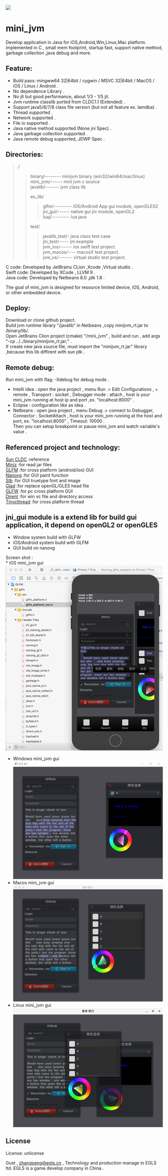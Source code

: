 
![](/mini_jvm_64.png)  
# mini_jvm

  Develop application in Java for iOS,Android,Win,Linux,Mac platform. implemented in C , small mem footprint, startup fast, support native method, garbage collection ,java debug and more.
  
## Feature:  

  * Build pass: mingww64 32|64bit / cygwin / MSVC 32|64bit / MacOS / iOS / Linux / Android .   
  * No dependence Library .  
  * No jit but good performance, about 1/3 - 1/5 jit.   
  * Jvm runtime classlib ported from CLDC1.1 (Extended) .  
  * Support java5/6/7/8 class file version (but not all feature ex. lamdba) .  
  * Thread supported .  
  * Network supported .  
  * File io supported .  
  * Java native method supported (None jni Spec) .  
  * Java garbage collection supported .   
  * Java remote debug supported, JDWP Spec .  
  
## Directories: 
> /   
>> binary/-------- minijvm binary (win32/win64/mac/linux)  
>> mini_jvm/------ mini jvm c source   
>> javalib/------- jvm class lib   
>>
>> ex_lib/   
>>> glfm/--------- iOS/Android App gui module, openGLES2    
>>> jni_gui/------ native gui jni module, openGL2    
>>> luaj/--------- lua java    
>>
>> test/   
>>> javalib_test/- java class test case  
>>> jni_test/----- jni example    
>>> jvm_ios/------ ios swift test project.      
>>> jvm_macos/---- macosX test project.      
>>> jvm_vs/------- virtual studio test project.      
  
  C code:  Developed by JetBrains CLion ,Xcode ,Virtual studio .  
  Swift code:  Developed by XCode , LLVM 9 .  
  Java code:  Developed by Netbeans 8.0 ,jdk 1.8 .  
   
  The goal of mini_jvm is designed for resource limited device, iOS, Android, or other embedded device.  

  
## Deploy:  
  Download or clone github project.  
  Build jvm runtime library "/javalib" in Netbeans ,copy minijvm_rt.jar to /binary/lib/.  
  Open JetBrains Clion project (cmake) "/mini_jvm" , build and run , add args "-cp ../../binary/minijvm_rt.jar;" .  
  If create new java source file, must import the "minijvm_rt.jar" library ,because this lib diffirent with sun jdk .   
  
## Remote debug:  
  Run mini_jvm with flag: -Xdebug for debug mode .  
   * Intelli idea : open the java project , menu Run .> Edit Configurations , + remote , Transport : socket , Debugger mode : attach , host is your mini_jvm running at host ip and port ,ex. "localhost:8000" .  
   * Eclipse : configuration  like as idea .  
   * Netbeans : open java project ,  menu Debug .> connect to Debugger, Connector : SocketAttach , host is your mini_jvm running at the host and port, ex. "localhost:8000" , Timeout: 10000 .  
  Then you can setup breakpoint or pause mini_jvm and watch variable's value .  
  

## Referenced project and technology:   
   [Sun CLDC](http://www.oracle.com/technetwork/java/cldc-141990.html)  :reference    
   [Miniz](https://github.com/richgel999/miniz) :for read jar files    
   [GLFM](https://github.com/brackeen/glfm) :for cross platform (android/ios) GUI   
   [Nanovg](https://github.com/memononen/nanovg)  :for GUI paint function   
   [Stb](https://github.com/nothings/stb) :for GUI truetype font and image  
   [Glad](https://github.com/Dav1dde/glad)  :for replace openGL/GLES head file   
   [GLFW](https://github.com/glfw/glfw)  :for pc cross platform GUI   
   [Dirent](https://github.com/tronkko/dirent)  :for win vc file and directory access    
   [Tinycthread](https://github.com/tinycthread/tinycthread)  :for cross platform thread   



 
##   jni_gui module is a extend lib for build gui application, it depend on openGL2 or openGLES     
   * Window system build with GLFW         
   * iOS/Android system build with GLFM         
   * GUI build on nanovg          

  Screen shot   :   
    * iOS mini_jvm gui    
![iOS shot](/screenshot/ios.png)   
  * Windows mini_jvm gui    
![Windows shot](/screenshot/win.png)    
  * Macos mini_jvm gui    
![Macos shot](/screenshot/mac.png)    
  * Linux mini_jvm gui    
![Linux shot](/screenshot/centos.png)    
  
## License
License:	unlicense


Gust , zhangpeng@egls.cn , Technology and production manage in EGLS ltd. EGLS is a game develop company in China .
